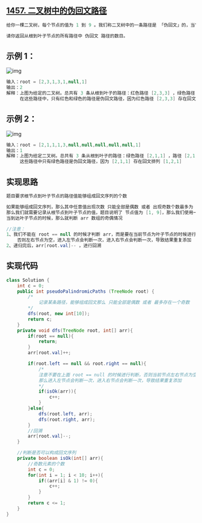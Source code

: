 ## **[1457. 二叉树中的伪回文路径](https://leetcode-cn.com/problems/pseudo-palindromic-paths-in-a-binary-tree/)**



```java
给你一棵二叉树，每个节点的值为 1 到 9 。我们称二叉树中的一条路径是 「伪回文」的，当它满足：路径经过的所有节点值的排列中，存在一个回文序列。

请你返回从根到叶子节点的所有路径中 伪回文 路径的数目。
```



## **示例 1：**

![img](https://assets.leetcode-cn.com/aliyun-lc-upload/uploads/2020/05/23/palindromic_paths_1.png)

```java
输入：root = [2,3,1,3,1,null,1]
输出：2 
解释：上图为给定的二叉树。总共有 3 条从根到叶子的路径：红色路径 [2,3,3] ，绿色路径 [2,1,1] 和路径 [2,3,1] 。
     在这些路径中，只有红色和绿色的路径是伪回文路径，因为红色路径 [2,3,3] 存在回文排列 [3,2,3] ，绿色路径 [2,1,1] 存在回文排列 [1,2,1] 。
```



## **示例 2：**

![img](https://assets.leetcode-cn.com/aliyun-lc-upload/uploads/2020/05/23/palindromic_paths_2.png)

```java
输入：root = [2,1,1,1,3,null,null,null,null,null,1]
输出：1 
解释：上图为给定二叉树。总共有 3 条从根到叶子的路径：绿色路径 [2,1,1] ，路径 [2,1,3,1] 和路径 [2,1] 。
     这些路径中只有绿色路径是伪回文路径，因为 [2,1,1] 存在回文排列 [1,2,1] 
```





## **实现思路**

```java
题目要求根节点到叶子节点的路径值能够组成回文序列的个数

如果能够组成回文序列，那么其中任意值出现次数 只能全部是偶数 或者 出现奇数个数最多为 1（即将该奇数元素放在中间）
那么我们就需要记录从根节点到叶子节点的值，题目说明了 节点值为 [1, 9]，那么我们使用一个数组 arr 记录 [1, 9] 的出现个数
当到达叶子节点的时候，那么就判断 arr 数组的奇偶情况

//注意：
1、我们不能在 root == null 的时候才判断 arr，而是要在当前节点为叶子节点的时候进行判断，
	否则左右节点为空，进入左节点会判断一次，进入右节点会判断一次，导致结果重复添加
2、递归完后，arr[root.val]-- ，进行回溯
```



## **实现代码**

```java
class Solution {
    int c = 0;
    public int pseudoPalindromicPaths (TreeNode root) {
        /*
            记录某条路径，能够组成回文那么 只能全部是偶数 或者 最多存在一个奇数
        */
        dfs(root, new int[10]);
        return c;
    }
    private void dfs(TreeNode root, int[] arr){
        if(root == null){
            return;
        }
        arr[root.val]++;

        if(root.left == null && root.right == null){
            /*
            注意不要在上面 root == null 的时候进行判断，否则当前节点左右节点为空，
            那么进入左节点会判断一次，进入右节点会判断一次，导致结果重复添加
            */
            if(isOk(arr)){
                c++;
            }
        }else{
            dfs(root.left, arr);
            dfs(root.right, arr);
        }
        //回溯
        arr[root.val]--;
    }

    //判断是否可以构成回文序列
    private boolean isOk(int[] arr){
        //奇数元素的个数
        int c = 0;
        for(int i = 1; i < 10; i++){
            if((arr[i] & 1) != 0){
                c++;
            }
        }
        return c <= 1;
    }
}
```


